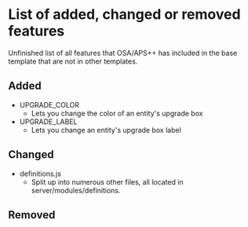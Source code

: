 # List of added, changed or removed features

Unfinished list of all features that OSA/APS++ has included in the base template that are not in other templates.

## Added
* UPGRADE_COLOR
  * Lets you change the color of an entity's upgrade box
* UPGRADE_LABEL
  * Lets you change an entity's upgrade box label
## Changed
* definitions.js
  * Split up into numerous other files, all located in server/modules/definitions.
## Removed

